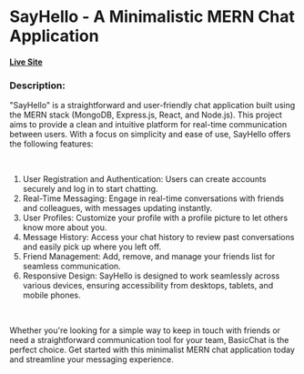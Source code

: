 # SayHello - A Minimalistic MERN Chat Application

#### [Live Site](https://say-hello-chat.vercel.app/)

### Description:
"SayHello" is a straightforward and user-friendly chat application built using the MERN stack (MongoDB, Express.js, React, and Node.js). This project aims to provide a clean and intuitive platform for real-time communication between users. With a focus on simplicity and ease of use, SayHello offers the following features:



<br>

1. User Registration and Authentication: Users can create accounts securely and log in to start chatting.
2. Real-Time Messaging: Engage in real-time conversations with friends and colleagues, with messages updating instantly.
3. User Profiles: Customize your profile with a profile picture to let others know more about you.
4. Message History: Access your chat history to review past conversations and easily pick up where you left off.
5. Friend Management: Add, remove, and manage your friends list for seamless communication.
6. Responsive Design: SayHello is designed to work seamlessly across various devices, ensuring accessibility from desktops, tablets, and mobile phones.

<br>

Whether you're looking for a simple way to keep in touch with friends or need a straightforward communication tool for your team, BasicChat is the perfect choice. Get started with this minimalist MERN chat application today and streamline your messaging experience.
